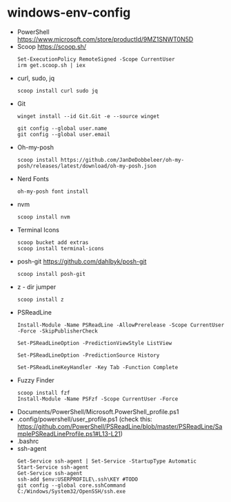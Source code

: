 # windows-env-config

- PowerShell https://www.microsoft.com/store/productId/9MZ1SNWT0N5D
- Scoop https://scoop.sh/
    ```
    Set-ExecutionPolicy RemoteSigned -Scope CurrentUser
    irm get.scoop.sh | iex
    ```
- curl, sudo, jq
    ```
    scoop install curl sudo jq
    ```
- Git 
    ```
    winget install --id Git.Git -e --source winget

    git config --global user.name
    git config --global user.email
    ```
- Oh-my-posh
    ```
    scoop install https://github.com/JanDeDobbeleer/oh-my-posh/releases/latest/download/oh-my-posh.json
    ```
- Nerd Fonts
    ```
    oh-my-posh font install
    ```
- nvm
    ```
    scoop install nvm
    ```
- Terminal Icons
    ```
    scoop bucket add extras
    scoop install terminal-icons
    ```
- posh-git https://github.com/dahlbyk/posh-git
    ```
    scoop install posh-git
    ```
- z - dir jumper
    ```
    scoop install z
    ```
- PSReadLine
    ```
    Install-Module -Name PSReadLine -AllowPrerelease -Scope CurrentUser -Force -SkipPublisherCheck

    Set-PSReadLineOption -PredictionViewStyle ListView

    Set-PSReadLineOption -PredictionSource History

    Set-PSReadLineKeyHandler -Key Tab -Function Complete
    ```
- Fuzzy Finder
    ```
    scoop install fzf
    Install-Module -Name PSFzf -Scope CurrentUser -Force
    ```
- Documents/PowerShell/Microsoft.PowerShell_profile.ps1
- .config/powershell/user_profile.ps1 (check this: https://github.com/PowerShell/PSReadLine/blob/master/PSReadLine/SamplePSReadLineProfile.ps1#L13-L21)
- .bashrc
- ssh-agent
    ```
    Get-Service ssh-agent | Set-Service -StartupType Automatic
    Start-Service ssh-agent
    Get-Service ssh-agent
    ssh-add $env:USERPROFILE\.ssh\KEY #TODO
    git config --global core.sshCommand C:/Windows/System32/OpenSSH/ssh.exe
    ```